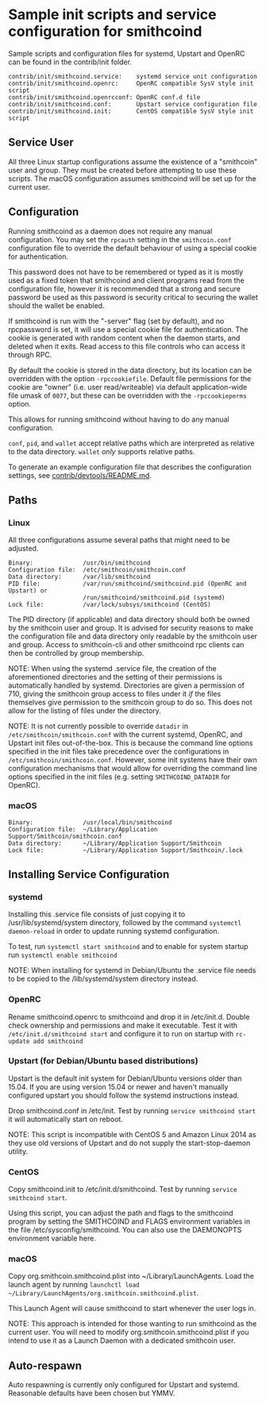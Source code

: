 Sample init scripts and service configuration for smithcoind
==========================================================

Sample scripts and configuration files for systemd, Upstart and OpenRC
can be found in the contrib/init folder.

    contrib/init/smithcoind.service:    systemd service unit configuration
    contrib/init/smithcoind.openrc:     OpenRC compatible SysV style init script
    contrib/init/smithcoind.openrcconf: OpenRC conf.d file
    contrib/init/smithcoind.conf:       Upstart service configuration file
    contrib/init/smithcoind.init:       CentOS compatible SysV style init script

Service User
---------------------------------

All three Linux startup configurations assume the existence of a "smithcoin" user
and group.  They must be created before attempting to use these scripts.
The macOS configuration assumes smithcoind will be set up for the current user.

Configuration
---------------------------------

Running smithcoind as a daemon does not require any manual configuration. You may
set the `rpcauth` setting in the `smithcoin.conf` configuration file to override
the default behaviour of using a special cookie for authentication.

This password does not have to be remembered or typed as it is mostly used
as a fixed token that smithcoind and client programs read from the configuration
file, however it is recommended that a strong and secure password be used
as this password is security critical to securing the wallet should the
wallet be enabled.

If smithcoind is run with the "-server" flag (set by default), and no rpcpassword is set,
it will use a special cookie file for authentication. The cookie is generated with random
content when the daemon starts, and deleted when it exits. Read access to this file
controls who can access it through RPC.

By default the cookie is stored in the data directory, but its location can be
overridden with the option `-rpccookiefile`. Default file permissions for the
cookie are "owner" (i.e. user read/writeable) via default application-wide file
umask of `0077`, but these can be overridden with the `-rpccookieperms` option.

This allows for running smithcoind without having to do any manual configuration.

`conf`, `pid`, and `wallet` accept relative paths which are interpreted as
relative to the data directory. `wallet` *only* supports relative paths.

To generate an example configuration file that describes the configuration settings,
see [contrib/devtools/README.md](../contrib/devtools/README.md#gen-smithcoin-confsh).

Paths
---------------------------------

### Linux

All three configurations assume several paths that might need to be adjusted.

    Binary:              /usr/bin/smithcoind
    Configuration file:  /etc/smithcoin/smithcoin.conf
    Data directory:      /var/lib/smithcoind
    PID file:            /var/run/smithcoind/smithcoind.pid (OpenRC and Upstart) or
                         /run/smithcoind/smithcoind.pid (systemd)
    Lock file:           /var/lock/subsys/smithcoind (CentOS)

The PID directory (if applicable) and data directory should both be owned by the
smithcoin user and group. It is advised for security reasons to make the
configuration file and data directory only readable by the smithcoin user and
group. Access to smithcoin-cli and other smithcoind rpc clients can then be
controlled by group membership.

NOTE: When using the systemd .service file, the creation of the aforementioned
directories and the setting of their permissions is automatically handled by
systemd. Directories are given a permission of 710, giving the smithcoin group
access to files under it _if_ the files themselves give permission to the
smithcoin group to do so. This does not allow
for the listing of files under the directory.

NOTE: It is not currently possible to override `datadir` in
`/etc/smithcoin/smithcoin.conf` with the current systemd, OpenRC, and Upstart init
files out-of-the-box. This is because the command line options specified in the
init files take precedence over the configurations in
`/etc/smithcoin/smithcoin.conf`. However, some init systems have their own
configuration mechanisms that would allow for overriding the command line
options specified in the init files (e.g. setting `SMITHCOIND_DATADIR` for
OpenRC).

### macOS

    Binary:              /usr/local/bin/smithcoind
    Configuration file:  ~/Library/Application Support/Smithcoin/smithcoin.conf
    Data directory:      ~/Library/Application Support/Smithcoin
    Lock file:           ~/Library/Application Support/Smithcoin/.lock

Installing Service Configuration
-----------------------------------

### systemd

Installing this .service file consists of just copying it to
/usr/lib/systemd/system directory, followed by the command
`systemctl daemon-reload` in order to update running systemd configuration.

To test, run `systemctl start smithcoind` and to enable for system startup run
`systemctl enable smithcoind`

NOTE: When installing for systemd in Debian/Ubuntu the .service file needs to be copied to the /lib/systemd/system directory instead.

### OpenRC

Rename smithcoind.openrc to smithcoind and drop it in /etc/init.d.  Double
check ownership and permissions and make it executable.  Test it with
`/etc/init.d/smithcoind start` and configure it to run on startup with
`rc-update add smithcoind`

### Upstart (for Debian/Ubuntu based distributions)

Upstart is the default init system for Debian/Ubuntu versions older than 15.04. If you are using version 15.04 or newer and haven't manually configured upstart you should follow the systemd instructions instead.

Drop smithcoind.conf in /etc/init.  Test by running `service smithcoind start`
it will automatically start on reboot.

NOTE: This script is incompatible with CentOS 5 and Amazon Linux 2014 as they
use old versions of Upstart and do not supply the start-stop-daemon utility.

### CentOS

Copy smithcoind.init to /etc/init.d/smithcoind. Test by running `service smithcoind start`.

Using this script, you can adjust the path and flags to the smithcoind program by
setting the SMITHCOIND and FLAGS environment variables in the file
/etc/sysconfig/smithcoind. You can also use the DAEMONOPTS environment variable here.

### macOS

Copy org.smithcoin.smithcoind.plist into ~/Library/LaunchAgents. Load the launch agent by
running `launchctl load ~/Library/LaunchAgents/org.smithcoin.smithcoind.plist`.

This Launch Agent will cause smithcoind to start whenever the user logs in.

NOTE: This approach is intended for those wanting to run smithcoind as the current user.
You will need to modify org.smithcoin.smithcoind.plist if you intend to use it as a
Launch Daemon with a dedicated smithcoin user.

Auto-respawn
-----------------------------------

Auto respawning is currently only configured for Upstart and systemd.
Reasonable defaults have been chosen but YMMV.
